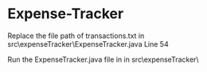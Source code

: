 # Expense-Tracker

Replace the file path of transactions.txt in src\\expenseTracker\\ExpenseTracker.java Line 54

Run the ExpenseTracker.java file in in src\\expenseTracker\\
